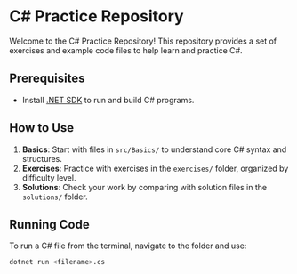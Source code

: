 # C# Practice Repository

Welcome to the C# Practice Repository! This repository provides a set of exercises and example code files to help learn and practice C#.

## Prerequisites

- Install [.NET SDK](https://dotnet.microsoft.com/download) to run and build C# programs.

## How to Use

1. **Basics**: Start with files in `src/Basics/` to understand core C# syntax and structures.
2. **Exercises**: Practice with exercises in the `exercises/` folder, organized by difficulty level.
3. **Solutions**: Check your work by comparing with solution files in the `solutions/` folder.

## Running Code

To run a C# file from the terminal, navigate to the folder and use:
```bash
dotnet run <filename>.cs
